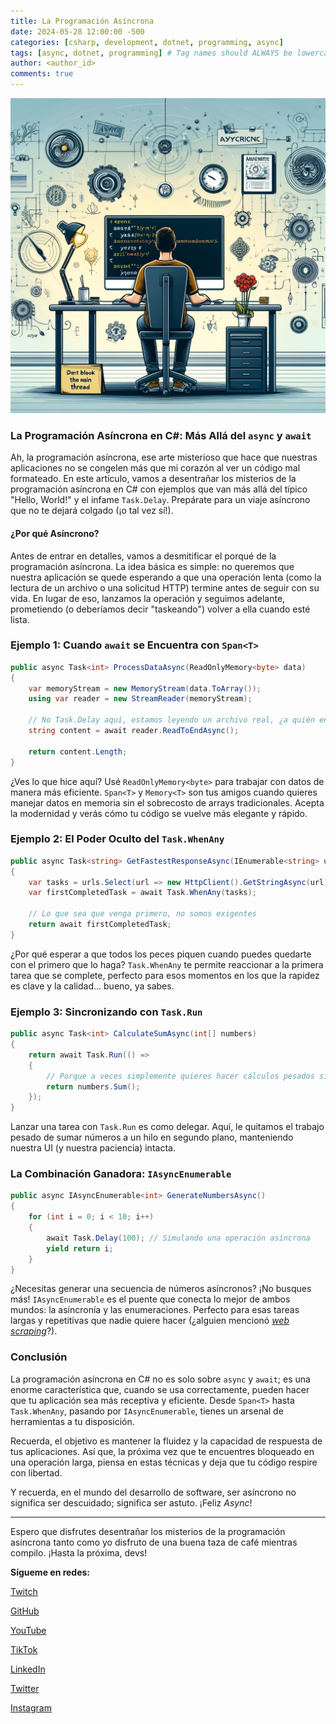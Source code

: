 ```yaml
---
title: La Programación Asíncrona 
date: 2024-05-28 12:00:00 -500
categories: [csharp, development, dotnet, programming, async] 
tags: [async, dotnet, programming] # Tag names should ALWAYS be lowercase
author: <author_id>
comments: true
---
```

![image](/assets/img/async.jpg)

### La Programación Asíncrona en C#: Más Allá del ``async`` y ``await``

Ah, la programación asíncrona, ese arte misterioso que hace que nuestras aplicaciones no se congelen más que mi corazón al ver un código mal formateado. En este artículo, vamos a desentrañar los misterios de la programación asíncrona en C# con ejemplos que van más allá del típico "Hello, World!" y el infame `Task.Delay`. Prepárate para un viaje asíncrono que no te dejará colgado (¡o tal vez sí!).

#### ¿Por qué Asíncrono?

Antes de entrar en detalles, vamos a desmitificar el porqué de la programación asíncrona. La idea básica es simple: no queremos que nuestra aplicación se quede esperando a que una operación lenta (como la lectura de un archivo o una solicitud HTTP) termine antes de seguir con su vida. En lugar de eso, lanzamos la operación y seguimos adelante, prometiendo (o deberíamos decir "taskeando") volver a ella cuando esté lista.

### Ejemplo 1: Cuando `await` se Encuentra con `Span<T>`

```csharp
public async Task<int> ProcessDataAsync(ReadOnlyMemory<byte> data)
{
    var memoryStream = new MemoryStream(data.ToArray());
    using var reader = new StreamReader(memoryStream);
    
    // No Task.Delay aquí, estamos leyendo un archivo real, ¿a quién engañamos?
    string content = await reader.ReadToEndAsync();
    
    return content.Length;
}
```

¿Ves lo que hice aquí? Usé `ReadOnlyMemory<byte>` para trabajar con datos de manera más eficiente. `Span<T>` y `Memory<T>` son tus amigos cuando quieres manejar datos en memoria sin el sobrecosto de arrays tradicionales. Acepta la modernidad y verás cómo tu código se vuelve más elegante y rápido.

### Ejemplo 2: El Poder Oculto del `Task.WhenAny`

```csharp
public async Task<string> GetFastestResponseAsync(IEnumerable<string> urls)
{
    var tasks = urls.Select(url => new HttpClient().GetStringAsync(url));
    var firstCompletedTask = await Task.WhenAny(tasks);

    // Lo que sea que venga primero, no somos exigentes
    return await firstCompletedTask;
}
```

¿Por qué esperar a que todos los peces piquen cuando puedes quedarte con el primero que lo haga? `Task.WhenAny` te permite reaccionar a la primera tarea que se complete, perfecto para esos momentos en los que la rapidez es clave y la calidad... bueno, ya sabes.

### Ejemplo 3: Sincronizando con `Task.Run`

```csharp
public async Task<int> CalculateSumAsync(int[] numbers)
{
    return await Task.Run(() =>
    {
        // Porque a veces simplemente quieres hacer cálculos pesados sin bloquear el hilo principal
        return numbers.Sum();
    });
}
```

Lanzar una tarea con `Task.Run` es como delegar. Aquí, le quitamos el trabajo pesado de sumar números a un hilo en segundo plano, manteniendo nuestra UI (y nuestra paciencia) intacta.

### La Combinación Ganadora: `IAsyncEnumerable`

```csharp
public async IAsyncEnumerable<int> GenerateNumbersAsync()
{
    for (int i = 0; i < 10; i++)
    {
        await Task.Delay(100); // Simulando una operación asíncrona
        yield return i;
    }
}
```

¿Necesitas generar una secuencia de números asíncronos? ¡No busques más! `IAsyncEnumerable` es el puente que conecta lo mejor de ambos mundos: la asíncronía y las enumeraciones. Perfecto para esas tareas largas y repetitivas que nadie quiere hacer (¿alguien mencionó [*web scraping*](https://es.wikipedia.org/wiki/Web_scraping)?).

### Conclusión

La programación asíncrona en C# no es solo sobre `async` y `await`; es una enorme característica que, cuando se usa correctamente, pueden hacer que tu aplicación sea más receptiva y eficiente. Desde `Span<T>` hasta `Task.WhenAny`, pasando por `IAsyncEnumerable`, tienes un arsenal de herramientas a tu disposición.

Recuerda, el objetivo es mantener la fluidez y la capacidad de respuesta de tus aplicaciones. Así que, la próxima vez que te encuentres bloqueado en una operación larga, piensa en estas técnicas y deja que tu código respire con libertad.

Y recuerda, en el mundo del desarrollo de software, ser asíncrono no significa ser descuidado; significa ser astuto. ¡Feliz *Async*!

---

Espero que disfrutes desentrañar los misterios de la programación asíncrona tanto como yo disfruto de una buena taza de café mientras compilo. ¡Hasta la próxima, devs!

**Sígueme en redes:**

[Twitch](https://twitch.tv/diegocod3s)

[GitHub](https://github.com/diego-devs)

[YouTube](https://www.youtube.com/channel/UCGQmO-aJ9yJSdv_VD8_IDjg)

[TikTok](https://www.tiktok.com/@diegoz.code)

[LinkedIn](https://www.linkedin.com/in/diego-diaz-mendoza/)

[Twitter](https://twitter.com/Diego_Devs)    

[Instagram](https://www.instagram.com/devs.diego/)
